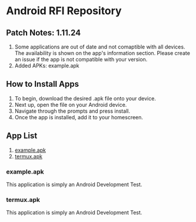 # Android RFI Repository
## Patch Notes: 1.11.24
1. Some applications are out of date and not comaptible with all devices. The availability is shown on the app's information section. Please create an issue if the app is not compatible with your version.
2. Added APKs: example.apk
## How to Install Apps
1. To begin, download the desired .apk file onto your device.
2. Next up, open the file on your Android device.
3. Navigate through the prompts and press install.
4. Once the app is installed, add it to your homescreen.

## App List
1. [example.apk](https://github.com/RileyFixIt/android-apks/blob/main/README.md#exampleapk)
2. [termux.apk](https://github.com/RileyFixIt/android-apks/blob/main/README.md#termuxapk)
### example.apk
This application is simply an Android Development Test.
### termux.apk
This application is simply an Android Development Test.
